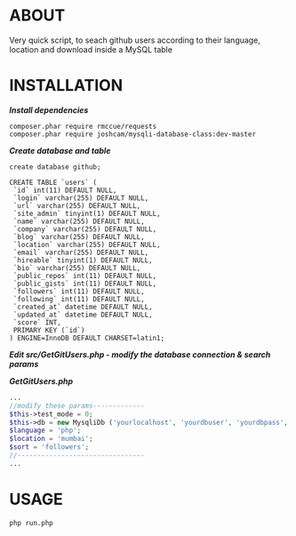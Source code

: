 ABOUT
============
Very quick script, to seach github users according to their language, location and download inside a MySQL table

INSTALLATION
============
***Install dependencies***
```
composer.phar require rmccue/requests
composer.phar require joshcam/mysqli-database-class:dev-master
```

***Create database and table***
```
create database github;
```
```
CREATE TABLE `users` (
 `id` int(11) DEFAULT NULL,
 `login` varchar(255) DEFAULT NULL,
 `url` varchar(255) DEFAULT NULL,
 `site_admin` tinyint(1) DEFAULT NULL,
 `name` varchar(255) DEFAULT NULL,
 `company` varchar(255) DEFAULT NULL,
 `blog` varchar(255) DEFAULT NULL,
 `location` varchar(255) DEFAULT NULL,
 `email` varchar(255) DEFAULT NULL,
 `hireable` tinyint(1) DEFAULT NULL,
 `bio` varchar(255) DEFAULT NULL,
 `public_repos` int(11) DEFAULT NULL,
 `public_gists` int(11) DEFAULT NULL,
 `followers` int(11) DEFAULT NULL,
 `following` int(11) DEFAULT NULL,
 `created_at` datetime DEFAULT NULL,
 `updated_at` datetime DEFAULT NULL,
 `score` INT,
 PRIMARY KEY (`id`)
) ENGINE=InnoDB DEFAULT CHARSET=latin1;
```
***Edit src/GetGitUsers.php - modify the database connection & search params***

***GetGitUsers.php***
```php
...
//modify these params-------------
$this->test_mode = 0;
$this->db = new MysqliDb ('yourlocalhost', 'yourdbuser', 'yourdbpass', 'yourdbname');
$language = 'php';
$location = 'mumbai';
$sort = 'followers';
//--------------------------------
...
```

USAGE
=====
```
php run.php
```

